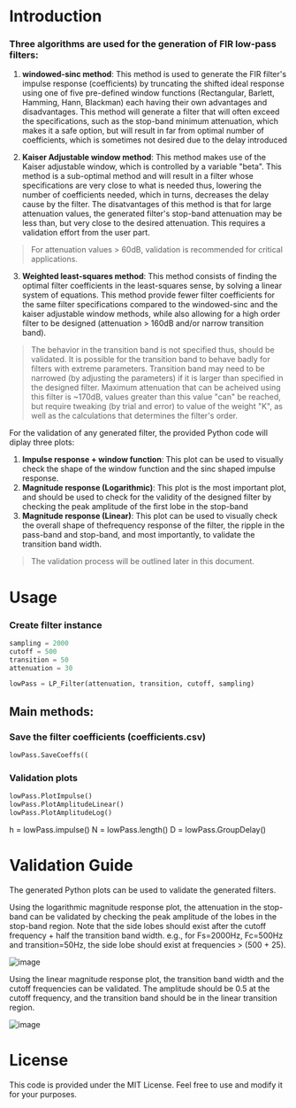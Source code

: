 # Introduction
### Three algorithms are used for the generation of FIR low-pass filters:
1. **__windowed-sinc method__**: This method is used to generate the FIR filter's impulse response (coefficients) by truncating the shifted ideal response using one of five pre-defined window functions (Rectangular, Barlett, Hamming, Hann, Blackman) each having their own advantages and disadvantages. This method will generate a filter that will often exceed the specifications, such as the stop-band minimum attenuation, which makes it a safe option, but will result in far from optimal number of coefficients, which is sometimes not desired due to the delay introduced

2. __**Kaiser Adjustable window method**__: This method makes use of the Kaiser adjustable window, which is controlled by a variable "beta". This method is a sub-optimal method and will result in a filter whose specifications are very close to what is needed thus, lowering the number of coefficients needed, which in turns, decreases the delay cause by the filter.
The disatvantages of this method is that for large attenuation values, the generated filter's stop-band attenuation may be less than, but very close to the desired attenuation. This requires a validation effort from the user part.
> For attenuation values > 60dB, validation is recommended for critical applications.

3. __**Weighted least-squares method**__: This method consists of finding the optimal filter coefficients in the least-squares sense, by solving a linear system of equations. This method provide fewer filter coefficients for the same filter specifications compared to the windowed-sinc and the kaiser adjustable window methods, while also allowing for a high order filter to be designed (attenuation > 160dB and/or narrow transition band).
> The behavior in the transition band is not specified thus, should be validated. It is possible for the transition band to behave badly for filters with extreme parameters.
> Transition band may need to be narrowed (by adjusting the parameters) if it is larger than specified in the designed filter.
> Maximum attenuation that can be acheived using this filter is ~170dB, values greater than this value "can" be reached, but require tweaking (by trial and error) to value of the weight "K", as well as the calculations that determines the filter's order.

For the validation of any generated filter, the provided Python code will diplay three plots:
1. **Impulse response + window function**: This plot can be used to visually check the shape of the window function and the sinc shaped impulse response.
1. **Magnitude response (Logarithmic)**: This plot is the most important plot, and should be used to check for the validity of the designed filter by checking the peak amplitude of the first lobe in the stop-band
1. **Magnitude response (Linear)**: This plot can be used to visually check the overall shape of thefrequency response of the filter, the ripple in the pass-band and stop-band, and most importantly, to validate the transition band width.
> The validation process will be outlined later in this document.


# Usage
### Create filter instance
```python
sampling = 2000
cutoff = 500
transition = 50
attenuation = 30

lowPass = LP_Filter(attenuation, transition, cutoff, sampling)
```
## Main methods:
### Save the filter coefficients (coefficients.csv)
```python
lowPass.SaveCoeffs((
```
### Validation plots
```python
lowPass.PlotImpulse()
lowPass.PlotAmplitudeLinear()
lowPass.PlotAmplitudeLog()
```
h = lowPass.impulse()
N = lowPass.length()
D = lowPass.GroupDelay()



# Validation Guide
The generated Python plots can be used to validate the generated filters.

Using the logarithmic magnitude response plot, the attenuation in the stop-band can be validated by checking the peak amplitude of the lobes in the stop-band region. Note that the side lobes should exist after the cutoff frequency + half the transition band width.
e.g., for Fs=2000Hz, Fc=500Hz and transition=50Hz, the side lobe should exist at frequencies > (500 + 25).


![image](https://github.com/Fadi-Eid/DigitalFilterDesign/assets/113466842/da0c3af8-be2c-4c1f-ac28-128af42591fc)




Using the linear magnitude response plot, the transition band width and the cutoff frequencies can be validated. The amplitude should be 0.5 at the cutoff frequency, and the transition band should be in the linear transition region.

![image](https://github.com/Fadi-Eid/DigitalFilterDesign/assets/113466842/21cb4e94-f722-4e42-8997-91a200164bb8)


# License
This code is provided under the MIT License. Feel free to use and modify it for your purposes.
